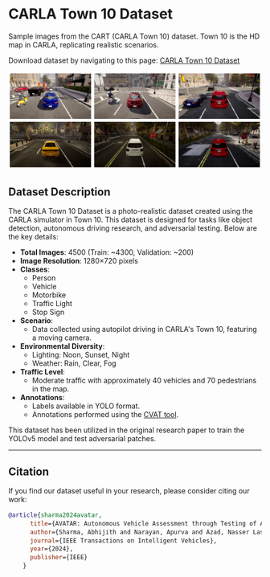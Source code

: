 # CARLA Town 10 Dataset

Sample images from the CART (CARLA Town 10) dataset. Town 10 is the HD map in CARLA, replicating realistic scenarios.

Download dataset by navigating to this page: [CARLA Town 10 Dataset](https://sharmaabhijith.github.io/CARLA_Town10_Dataset/)

![Sample image frames from the CART (CARLA Town 10) dataset. Town 10 is the HD map in CARLA, replicating realistic scenarios](static/images/catt.png) 

## Dataset Description
The CARLA Town 10 Dataset is a photo-realistic dataset created using the CARLA simulator in Town 10. This dataset is designed for tasks like object detection, autonomous driving research, and adversarial testing. Below are the key details:

- **Total Images**: 4500 (Train: ~4300, Validation: ~200)
- **Image Resolution**: 1280×720 pixels
- **Classes**:
  - Person
  - Vehicle
  - Motorbike
  - Traffic Light
  - Stop Sign
- **Scenario**: 
  - Data collected using autopilot driving in CARLA's Town 10, featuring a moving camera.
- **Environmental Diversity**:
  - Lighting: Noon, Sunset, Night
  - Weather: Rain, Clear, Fog
- **Traffic Level**:
  - Moderate traffic with approximately 40 vehicles and 70 pedestrians in the map.
- **Annotations**:
  - Labels available in YOLO format.
  - Annotations performed using the [CVAT tool](https://www.cvat.ai/).

This dataset has been utilized in the original research paper to train the YOLOv5 model and test adversarial patches.

---

## Citation
If you find our dataset useful in your research, please consider citing our work:

```bibtex
@article{sharma2024avatar,
      title={AVATAR: Autonomous Vehicle Assessment through Testing of Adversarial Patches in Real-time},
      author={Sharma, Abhijith and Narayan, Apurva and Azad, Nasser Lashgarian and Fischmeister, Sebastian and Marksteiner, Stefan},
      journal={IEEE Transactions on Intelligent Vehicles},
      year={2024},
      publisher={IEEE}
    }
